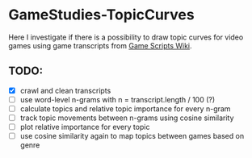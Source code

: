 # GameStudies-TopicCurves
Here I investigate if there is a possibility to draw topic curves for video games using game transcripts from [Game Scripts Wiki](https://game-scripts-wiki.blogspot.com/).

## TODO:
- [x] crawl and clean transcripts
- [ ] use word-level n-grams with n = transcript.length / 100 (?)
- [ ] calculate topics and relative topic importance for every n-gram
- [ ] track topic movements between n-grams using cosine similarity
- [ ] plot relative importance for every topic
- [ ] use cosine similarity again to map topics between games based on genre
